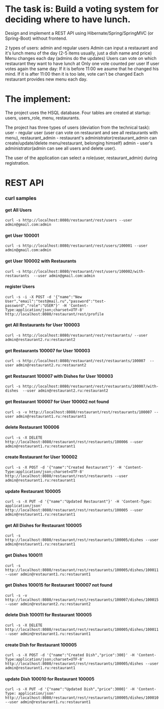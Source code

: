 The task is: Build a voting system for deciding where to have lunch.
====
Design and implement a REST API using Hibernate/Spring/SpringMVC (or Spring-Boot) without frontend.

2 types of users: admin and regular users
Admin can input a restaurant and it's lunch menu of the day (2-5 items usually, just a dish name and price)
Menu changes each day (admins do the updates)
Users can vote on which restaurant they want to have lunch at
Only one vote counted per user
If user votes again the same day:
If it is before 11:00 we asume that he changed his mind.
If it is after 11:00 then it is too late, vote can't be changed
Each restaurant provides new menu each day.

The implement:
===
The project uses the HSQL database. Four tables are created at startup: users, users_role, menu, restaurants.

The project has three types of users (deviation from the technical task):
user - regular user (user can vote on restaurant and see all restaurants with menu),
restaurant_admin - restaurant's administrator(restaurant_admin can create/update/delete menu/restaurant, belonging himself)
admin - user's administrator(admin can see all users and delete user).

The user of the application can select a role(user, restaurant_admin) during registration.

REST API
==

### curl samples 

#### get All Users
`curl -s http://localhost:8080/restaurant/rest/users --user admin@gmail.com:admin`

#### get User 100001
`curl -s http://localhost:8080/restaurant/rest/users/100001 --user admin@gmail.com:admin`

#### get User 100002 with Restaurants
`curl -s http://localhost:8080/restaurant/rest/users/100002/with-restaurants  --user admin@gmail.com:admin`

#### register Users
`curl -s -i -X POST -d '{"name":"New User","email":"test@mail.ru","password":"test-password","role":"USER"}' -H 'Content-Type:application/json;charset=UTF-8' http://localhost:8080/restaurant/rest/profile`

#### get All Restaurants for User 100003
`curl -s http://localhost:8080/restaurant/rest/restaurants/ --user admin@restaurant2.ru:restaurant2`

#### get Restaurants 100007 for User 100003
`curl -s http://localhost:8080/restaurant/rest/restaurants/100007  --user admin@restaurant2.ru:restaurant2`

#### get Restaurant 100007 with Dishes for User 100003
`curl -s http://localhost:8080/restaurant/rest/restaurants/100007/with-dishes  --user admin@restaurant2.ru:restaurant2`

#### get Restaurant 100007 for User 100002 not found
`curl -s -v http://localhost:8080/restaurant/rest/restaurants/100007 --user admin@restaurant1.ru:restaurant1`

#### delete Restaurant 100006
`curl -s -X DELETE http://localhost:8080/restaurant/rest/restaurants/100006 --user admin@restaurant1.ru:restaurant1`

#### create Restaurant for User 100002
`curl -s -X POST -d '{"name":"Created Restaurant"}' -H 'Content-Type:application/json;charset=UTF-8' http://localhost:8080/restaurant/rest/restaurants --user admin@restaurant1.ru:restaurant1`

#### update Restaurant 100005
`curl -s -X PUT -d '{"name":"Updated Restaurant"}' -H 'Content-Type: application/json' http://localhost:8080/restaurant/rest/restaurants/100005 --user admin@restaurant1.ru:restaurant1`

#### get All Dishes for Restaurant 100005
`curl -s http://localhost:8080/restaurant/rest/restaurants/100005/dishes --user admin@restaurant1.ru:restaurant1`

#### get Dishes 100011
`curl -s http://localhost:8080/restaurant/rest/restaurants/100005/dishes/100011  --user admin@restaurant1.ru:restaurant1`

#### get Dishes 100015 for Restaurant 100007 not found
`curl -s -v http://localhost:8080/restaurant/rest/restaurants/100007/dishes/100015 --user admin@restaurant2.ru:restaurant2`

#### delete Dish 100011 for Restaurant 100005
`curl -s -X DELETE http://localhost:8080/restaurant/rest/restaurants/100005/dishes/100011 --user admin@restaurant1.ru:restaurant1`

#### create Dish for Restaurant 100005
`curl -s -X POST -d '{"name":"Created Dish","price":300}' -H 'Content-Type:application/json;charset=UTF-8' http://localhost:8080/restaurant/rest/restaurants/100005/dishes --user admin@restaurant1.ru:restaurant1`

#### update Dish 100010 for Restaurant 100005
`curl -s -X PUT -d '{"name":"Updated Dish","price":3000}' -H 'Content-Type: application/json' http://localhost:8080/restaurant/rest/restaurants/100005/dishes/100010 --user admin@restaurant1.ru:restaurant1`


